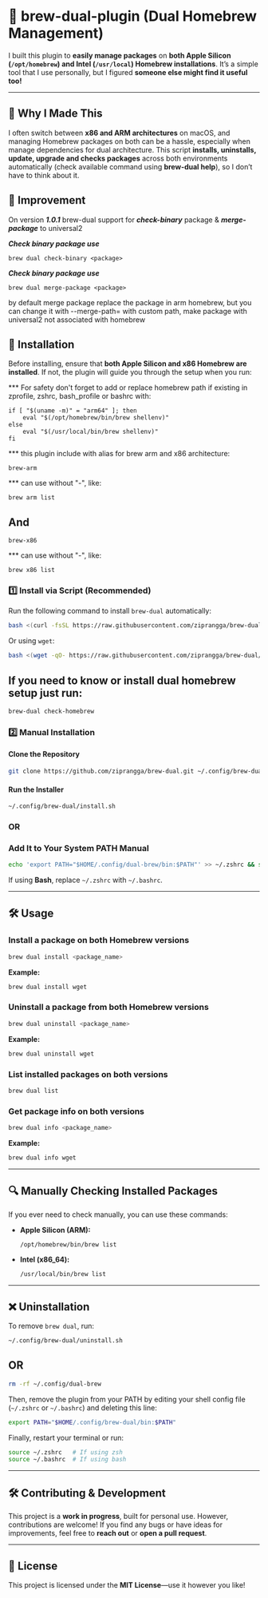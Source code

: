 # 🍺 brew-dual-plugin (Dual Homebrew Management)

I built this plugin to **easily manage packages** on **both Apple Silicon (`/opt/homebrew`) and Intel (`/usr/local`) Homebrew installations**. It’s a simple tool that I use personally, but I figured **someone else might find it useful too!**

---

## 🚀 Why I Made This

I often switch between **x86 and ARM architectures** on macOS, and managing Homebrew packages on both can be a hassle, especially when manage dependencies for dual architecture. This script **installs, uninstalls, update, upgrade and checks packages** across both environments automatically (check available command using **brew-dual help**), so I don’t have to think about it.

## 🚀 Improvement

On version **_1.0.1_** brew-dual support for **_check-binary_** package & **_merge-package_** to universal2

**_Check binary package use_**

```
brew dual check-binary <package>
```

**_Check binary package use_**

```
brew dual merge-package <package>
```

by default merge package replace the package in arm homebrew, but you can change it with --merge-path=<path>
with custom path, make package with universal2 not associated with homebrew

## 📌 Installation

Before installing, ensure that **both Apple Silicon and x86 Homebrew are installed**. If not, the plugin will guide you through the setup when you run:

\*\*\* For safety don't forget to add or replace homebrew path if existing in zprofile, zshrc, bash_profile or bashrc with:

```
if [ "$(uname -m)" = "arm64" ]; then
    eval "$(/opt/homebrew/bin/brew shellenv)"
else
    eval "$(/usr/local/bin/brew shellenv)"
fi
```

\*\*\* this plugin include with alias for brew arm and x86 architecture:

```
brew-arm
```

\*\*\* can use without "-", like:

```
brew arm list
```

## And

```
brew-x86
```

\*\*\* can use without "-", like:

```
brew x86 list
```

### 1️⃣ Install via Script (Recommended)

Run the following command to install `brew-dual` automatically:

```sh
bash <(curl -fsSL https://raw.githubusercontent.com/ziprangga/brew-dual/main/install.sh)
```

Or using `wget`:

```sh
bash <(wget -qO- https://raw.githubusercontent.com/ziprangga/brew-dual/main/install.sh)
```

## If you need to know or install dual homebrew setup just run:

```sh
brew-dual check-homebrew
```

### 2️⃣ Manual Installation

#### **Clone the Repository**

```sh
git clone https://github.com/ziprangga/brew-dual.git ~/.config/brew-dual
```

#### **Run the Installer**

```sh
~/.config/brew-dual/install.sh
```

### OR

### Add It to Your System PATH Manual

```sh
echo 'export PATH="$HOME/.config/dual-brew/bin:$PATH"' >> ~/.zshrc && source ~/.zshrc
```

If using **Bash**, replace `~/.zshrc` with `~/.bashrc`.

---

## 🛠️ Usage

### Install a package on both Homebrew versions

```sh
brew dual install <package_name>
```

**Example:**

```sh
brew dual install wget
```

### Uninstall a package from both Homebrew versions

```sh
brew dual uninstall <package_name>
```

**Example:**

```sh
brew dual uninstall wget
```

### List installed packages on both versions

```sh
brew dual list
```

### Get package info on both versions

```sh
brew dual info <package_name>
```

**Example:**

```sh
brew dual info wget
```

---

## 🔍 Manually Checking Installed Packages

If you ever need to check manually, you can use these commands:

- **Apple Silicon (ARM):**
  ```sh
  /opt/homebrew/bin/brew list
  ```
- **Intel (x86_64):**
  ```sh
  /usr/local/bin/brew list
  ```

---

## ❌ Uninstallation

To remove `brew dual`, run:

```sh
~/.config/brew-dual/uninstall.sh
```

## OR

```sh
rm -rf ~/.config/dual-brew
```

Then, remove the plugin from your PATH by editing your shell config file (`~/.zshrc` or `~/.bashrc`) and deleting this line:

```sh
export PATH="$HOME/.config/brew-dual/bin:$PATH"
```

Finally, restart your terminal or run:

```sh
source ~/.zshrc   # If using zsh
source ~/.bashrc  # If using bash
```

---

## 🛠️ Contributing & Development

This project is a **work in progress**, built for personal use. However, contributions are welcome! If you find any bugs or have ideas for improvements, feel free to **reach out** or **open a pull request**.

---

## 🐝 License

This project is licensed under the **MIT License**—use it however you like!
